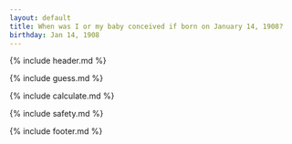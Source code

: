 ```yaml
---
layout: default
title: When was I or my baby conceived if born on January 14, 1908?
birthday: Jan 14, 1908
---
```


{% include header.md %}

{% include guess.md %}

{% include calculate.md %}

{% include safety.md %}

{% include footer.md %}



